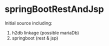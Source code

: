 # springBootRestAndJsp
Initial source including:
1. h2db linkage (possible mariaDb)
2. springboot (rest & jsp)
